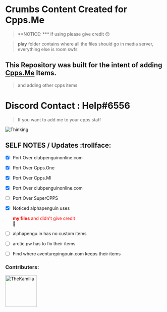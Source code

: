 # Crumbs Content Created for Cpps.Me #
> **NOTICE: *** If using please give credit :expressionless:

> **play** folder contains where all the files should go in media server,
everything else is room swfs


## This Repository was built for the intent of adding [Cpps.Me](http://www.cpps.me/) Items.
>and adding other cpps items


# Discord Contact : **Help#6556** #


>If you want to add me to your cpps staff


![Thinking](https://media.giphy.com/media/a5viI92PAF89q/giphy.gif)

## SELF NOTES / Updates :trollface: ##
- [x] Port Over clubpenguinonline.com
- [x] Port Over Cpps.One
- [x] Port Over Cpps.Ml
- [x] Port Over clubpenguinonline.com
- [ ] Port Over SuperCPPS

- [x] Noticed alphapenguin uses <div style="color:red;">**my files** and didn't give credit</div> :hear_no_evil:
- [ ] alphapengu.in has no custom items
- [ ] arctic.pw has to fix their items
- [ ] Find where aventurepingouin.com keeps their items


### Contributers: ###

<a href="https://github.com/TheKamilia">
<img border="0" alt="TheKamilia" src="https://avatars2.githubusercontent.com/u/29875362?s=460&v=4" width="100" height="100">